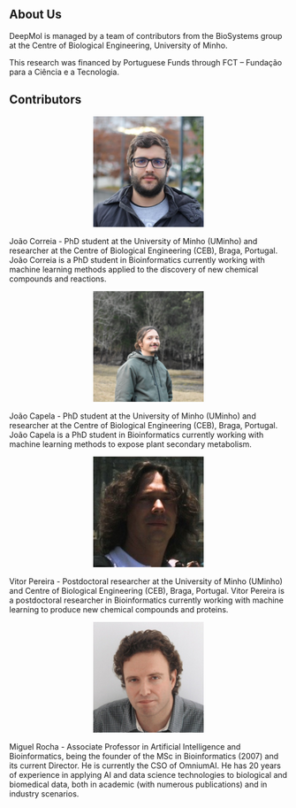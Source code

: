 ## About Us

DeepMol is managed by a team of contributors from the BioSystems group 
at the Centre of Biological Engineering, University of Minho.

This research was financed by Portuguese Funds through FCT – Fundação para 
a Ciência e a Tecnologia.

## Contributors
<p align="center">
<img src="../imgs/joao_correia.jpeg" width="200" height="200" />
</p>
João Correia - PhD student at the University of Minho (UMinho) and 
researcher at the Centre of Biological Engineering (CEB), Braga, Portugal. João Correia is a PhD student in 
Bioinformatics currently working with machine learning methods applied to the discovery of new chemical compounds 
and reactions.

<p align="center">
<img src="../imgs/joao_capela.jpeg" width="200" height="200" />
</p>

João Capela - PhD student at the University of Minho (UMinho) and 
researcher at the Centre of Biological Engineering (CEB), Braga, Portugal. João Capela is a 
PhD student in Bioinformatics currently working with machine learning methods to expose plant secondary metabolism.

<p align="center">
<img src="../imgs/vitor_pereira.jpeg" width="200" height="200" />
</p>

Vitor Pereira - Postdoctoral researcher at the University of Minho (UMinho) and Centre of Biological Engineering (CEB),
Braga, Portugal. Vitor Pereira is a postdoctoral researcher in Bioinformatics currently working with machine learning
to produce new chemical compounds and proteins.

<p align="center">
<img src="../imgs/miguel_rocha.jpeg" width="200" height="200" />
</p>

Miguel Rocha - Associate Professor in Artificial Intelligence and Bioinformatics, 
being the founder of the MSc in Bioinformatics (2007) and its current Director. 
He is currently the CSO of OmniumAI. He has 20 years of experience in applying AI and data science 
technologies to biological and biomedical data, both in academic (with numerous publications) 
and in industry scenarios.
